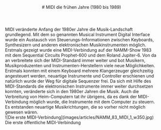 <header markdown="1">
# MIDI <span>die frühen Jahre (1980 bis 1989)</span>
</header>

<article markdown="1">
MIDI veränderte Anfang der 1980er Jahre die Musik-Landschaft grundlegend. Mit dem so genannten Musical Instrument Digital Interface wurde ein Austausch von Steuerungs-Informationen zwischen Keyboards, Synthesizern und anderen elektronischen Musikinstrumenten möglich. Erstmals gezeigt wurde eine MIDI-Verbindung auf der NAMM-Show 1983 mit dem Sequential Circuits Prophet-600 und dem Roland Jupiter-6. Von da an verbreitete sich der MIDI-Standard immer weiter und bot Musikern, Musikproduzenten und Instrumenten-Herstellern viele neue Möglichkeiten. 
Erstmals konnten mit einem Keyboard mehrere Klangerzeuger gleichzeitig angesteuert werden, neuartige Instrumente und Controller erschienen und natürlich wurde der Weg für digitale Sequenzer frei.
Da sich mit Hilfe des MIDI-Standards die elektronischen Instrumente immer weiter durchsetzen konnten, veränderte sich in den 1980er Jahren die Musik. Auch die Verbreitung von Heim-Computern tat ihr übrigens, da es dank der MIDI-Verbindung möglich wurde, die Instrumente mit dem Computer zu steuern. Es entstanden neuartige Musikrichtungen, die so vorher nicht möglich gewesen wären.
</article>

<aside markdown="1">
![Die erste MIDI-Verbindung](images/articles/NAMM_83_MIDI_1_w350.jpg) 
Die erste öffentliche MIDI-Verbindung
</aside>